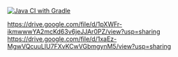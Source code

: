 [![Java CI with Gradle](https://github.com/Lesha55-90/Card_and_Deliv/actions/workflows/gradle.yml/badge.svg)](https://github.com/Lesha55-90/Card_and_Deliv/actions/workflows/gradle.yml)

https://drive.google.com/file/d/1pXWFr-ikmwwwYA2mcKd63v6jeJJAr0PZ/view?usp=sharing
https://drive.google.com/file/d/1xaEz-MgwVQcuuLIU7FXvKCwVGbmgynM5/view?usp=sharing
